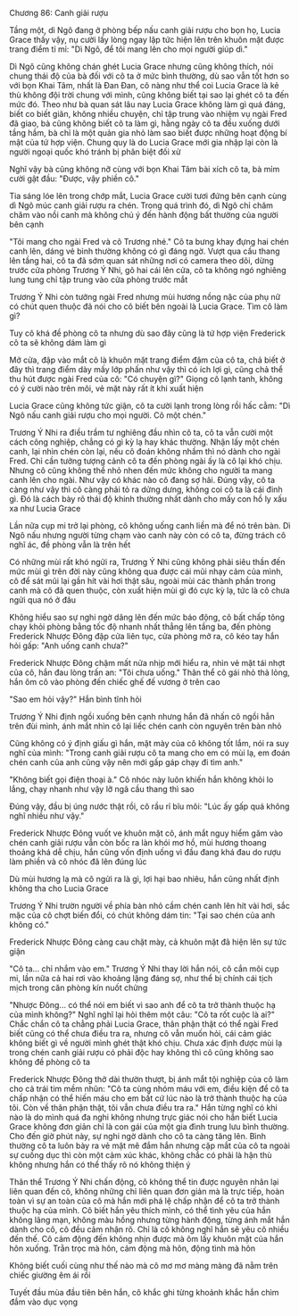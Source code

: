 




Chương 86: Canh giải rượu

Tầng một, dì Ngô đang ở phòng bếp nấu canh giải rượu cho bọn họ, Lucia Grace thấy vậy, nụ cười lấy lòng ngay lập tức hiện lên trên khuôn mặt được trang điểm tỉ mỉ: "Dì Ngô, để tôi mang lên cho mọi người giúp dì."

Dì Ngô cũng không chán ghét Lucia Grace nhưng cũng không thích, nói chung thái độ của bà đối với cô ta ở mức bình thường, dù sao vẫn tốt hơn so với bọn Khai Tâm, nhất là Đan Đan, cô nàng như thể coi Lucia Grace là kẻ thù không đội trời chung với mình, cũng không biết tại sao lại ghét cô ta đến mức đó. Theo như bà quan sát lâu nay Lucia Grace không làm gì quá đáng, biết co biết giãn, không nhiều chuyện, chỉ tập trung vào nhiệm vụ ngài Fred đã giao, bà cũng không biết cô ta làm gì, hằng ngày cô ta đều xuống dưới tầng hầm, bà chỉ là một quản gia nhỏ làm sao biết được những hoạt động bí mật của tứ hợp viện. Chung quy là do Lucia Grace mới gia nhập lại còn là người ngoại quốc khó tránh bị phân biệt đối xử

Nghĩ vậy bà cũng không nỡ cùng với bọn Khai Tâm bài xích cô ta, bà mỉm cười gật đầu: "Được, vậy phiền cô."

Tia sáng lóe lên trong chớp mắt, Lucia Grace cười tươi đứng bên cạnh cùng dì Ngô múc canh giải rượu ra chén. Trong quá trình đó, dì Ngô chỉ chăm chăm vào nồi canh mà không chú ý đến hành động bất thường của người bên cạnh

"Tôi mang cho ngài Fred và cô Trương nhé." Cô ta bưng khay đựng hai chén canh lên, dáng vẻ bình thường không có gì đáng ngờ. Vượt qua cầu thang lên tầng hai, cô ta đã sớm quan sát những nơi có camera theo dõi, dừng trước cửa phòng Trương Ý Nhi, gõ hai cái lên cửa, cô ta không ngó nghiêng lung tung chỉ tập trung vào cửa phòng trước mắt

Trương Ý Nhi còn tưởng ngài Fred nhưng mùi hương nồng nặc của phụ nữ có chút quen thuộc đã nói cho cô biết bên ngoài là Lucia Grace. Tìm cô làm gì?

Tuy cô khá đề phòng cô ta nhưng dù sao đây cũng là tứ hợp viện Frederick cô ta sẽ không dám làm gì

Mở cửa, đập vào mắt cô là khuôn mặt trang điểm đậm của cô ta, chả biết ở đây thì trang điểm dày mấy lớp phấn như vậy thì có ích lợi gì, cũng chả thể thu hút được ngài Fred của cô: "Có chuyện gì?" Giọng cô lạnh tanh, không có ý cười nào trên môi, vẻ mặt này rất ít khi xuất hiện

Lucia Grace cũng không tức giận, cô ta cười lạnh trong lòng rồi hấc cằm: "Dì Ngô nấu canh giải rượu cho mọi người. Cô một chén."

Trương Ý Nhi ra điều trầm tư nghiêng đầu nhìn cô ta, cô ta vẫn cười một cách công nghiệp, chẳng có gì kỳ lạ hay khác thường. Nhận lấy một chén canh, lại nhìn chén còn lại, nếu cô đoán không nhầm thì nó dành cho ngài Fred. Chỉ cần tưởng tượng cảnh cô ta đến phòng ngài ấy là cô lại khó chịu. Nhưng cô cũng không thể nhỏ nhen đến mức không cho người ta mang canh lên cho ngài. Như vậy có khác nào cô đang sợ hãi. Đúng vậy, cô ta càng như vậy thì cô càng phải tỏ ra dửng dưng, không coi cô ta là cái đinh gì. Đó là cách bày rõ thái độ khinh thường nhất dành cho mấy con hồ ly xấu xa như Lucia Grace

Lần nữa cụp mi trở lại phòng, cô không uống canh liền mà để nó trên bàn. Dì Ngô nấu nhưng người từng chạm vào canh này còn có cô ta, đừng trách cô nghĩ ác, đề phòng vẫn là trên hết

Có những mùi rất khó ngửi ra, Trương Ý Nhi cũng không phải siêu thần đến mức mùi gì trên đời này cũng không qua được cái mũi nhạy cảm của mình, cô để sát mũi lại gần hít vài hơi thật sâu, ngoài mùi các thành phần trong canh mà cô đã quen thuộc, còn xuất hiện mùi gì đó cực kỳ lạ, tức là cô chưa ngửi qua nó ở đâu

Không hiểu sao sự nghi ngờ dâng lên đến mức báo động, cô bất chấp tông chạy khỏi phòng bằng tốc độ nhanh nhất thẳng lên tầng ba, đến phòng Frederick Nhược Đông đập cửa liên tục, cửa phòng mở ra, cô kéo tay hắn hỏi gấp: "Anh uống canh chưa?"

Frederick Nhược Đông chậm mất nửa nhịp mới hiểu ra, nhìn vẻ mặt tái nhợt của cô, hắn đau lòng trấn an: "Tôi chưa uống." Thân thể cô gái nhỏ thả lỏng, hắn ôm cô vào phòng đến chiếc ghế đế vương ở trên cao

"Sao em hỏi vậy?" Hắn bình tĩnh hỏi

Trương Ý Nhi định ngồi xuống bên cạnh nhưng hắn đã nhấn cô ngồi hẳn trên đùi mình, ánh mắt nhìn cô lại liếc chén canh còn nguyên trên bàn nhỏ

Cũng không có ý định giấu gì hắn, mặt mày của cô không tốt lắm, nói ra suy nghĩ của mình: "Trong canh giải rượu cô ta mang cho em có mùi lạ, em đoán chén canh của anh cũng vậy nên mới gấp gáp chạy đi tìm anh."

"Không biết gọi điện thoại à." Cô nhóc này luôn khiến hắn không khỏi lo lắng, chạy nhanh như vậy lỡ ngã cầu thang thì sao

Đúng vậy, đầu bị úng nước thật rồi, cô rầu rỉ bĩu môi: "Lúc ấy gấp quá không nghĩ nhiều như vậy."

Frederick Nhược Đông vuốt ve khuôn mặt cô, ánh mắt nguy hiểm găm vào chén canh giải rượu vẫn còn bốc ra làn khói mơ hồ, mùi hương thoang thoảng khá dễ chịu, hắn cũng vốn định uống vì đầu đang khá đau do rượu làm phiền và cô nhóc đã lên đúng lúc

Dù mùi hương lạ mà cô ngửi ra là gì, lợi hại bao nhiêu, hắn cũng nhất định không tha cho Lucia Grace

Trương Ý Nhi trườn người về phía bàn nhỏ cầm chén canh lên hít vài hơi, sắc mặc của cô chợt biến đổi, có chút không dám tin: "Tại sao chén của anh không có."

Frederick Nhược Đông càng cau chặt mày, cả khuôn mặt đã hiện lên sự tức giận

"Cô ta... chỉ nhắm vào em." Trương Ý Nhi thay lời hắn nói, cô cắn môi cụp mi, lần nữa cả hai rơi vào khoảng lặng đáng sợ, như thể bị chính cái tịch mịch trong căn phòng kín nuốt chửng

"Nhược Đông... có thể nói em biết vì sao anh để cô ta trở thành thuộc hạ của mình không?" Nghĩ nghĩ lại hỏi thêm một câu: "Cô ta rốt cuộc là ai?" Chắc chắn cô ta chẳng phải Lucia Grace, thân phận thật có thể ngài Fred biết cũng có thể chưa điều tra ra, nhưng cô vẫn muốn hỏi, cái cảm giác không biết gì về người mình ghét thật khó chịu. Chưa xác định được mùi lạ trong chén canh giải rượu có phải độc hay không thì cô cũng không sao không đề phòng cô ta

Frederick Nhược Đông thở dài thườn thượt, bị ánh mắt tội nghiệp của cô làm cho cả trái tim mềm nhũn: "Cô ta cùng nhóm máu với em, điều kiện để cô ta chấp nhận có thể hiến máu cho em bất cứ lúc nào là trở thành thuộc hạ của tôi. Còn về thân phận thật, tôi vẫn chưa điều tra ra." Hắn từng nghĩ có khi nào là do mình quá đa nghi không nhưng trực giác nói cho hắn biết Lucia Grace không đơn giản chỉ là con gái của một gia đình trung lưu bình thường. Cho đến giờ phút này, sự nghi ngờ dành cho cô ta càng tăng lên. Bình thường cô ta luôn bày ra vẻ mặt mê đắm hắn nhưng cặp mắt của cô ta ngoài sự cuồng dục thì còn một cảm xúc khác, không chắc có phải là hận thù không nhưng hắn có thể thấy rõ nó không thiện ý

Thân thể Trương Ý Nhi chấn động, cô không thể tin được nguyên nhân lại liên quan đến cô, không những chỉ liên quan đơn giản mà là trực tiếp, hoàn toàn vì sự an toàn của cô mà hắn mới phá lệ chấp nhận để cô ta trở thành thuộc hạ của mình. Cô biết hắn yêu thích mình, có thể tình yêu của hắn không lãng mạn, không màu hồng nhưng từng hành động, từng ánh mắt hắn dành cho cô, cô đều cảm nhận rõ. Chỉ là cô không nghĩ hắn sẽ yêu cô nhiều đến thế. Cô cảm động đến không nhịn được mà ôm lấy khuôn mặt của hắn hôn xuống. Trằn trọc mà hôn, cảm động mà hôn, động tình mà hôn

Không biết cuối cùng như thế nào mà cô mơ mơ màng màng đã nằm trên chiếc giường êm ái rồi

Tuyết đầu mùa đầu tiên bên hắn, cô khắc ghi từng khoảnh khắc hắn chìm đắm vào dục vọng




